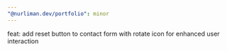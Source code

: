 ```yaml
---
"@nurliman.dev/portfolio": minor
---
```


feat: add reset button to contact form with rotate icon for enhanced user interaction
